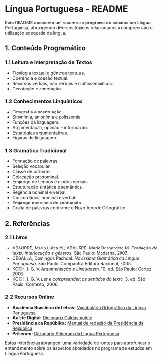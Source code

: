 # Língua Portuguesa - README

Este README apresenta um resumo do programa de estudos em Língua Portuguesa, abrangendo diversos tópicos relacionados à compreensão e utilização adequada da língua.

## 1. Conteúdo Programático

### 1.1 Leitura e Interpretação de Textos
- Tipologia textual e gêneros textuais.
- Coerência e coesão textual.
- Recursos verbais, não verbais e multissemióticos.
- Denotação e conotação.

### 1.2 Conhecimentos Linguísticos
- Ortografia e acentuação.
- Sinonímia, antonímia e polissemia.
- Funções da linguagem.
- Argumentação, opinião e informação.
- Estratégias argumentativas.
- Figuras de linguagem.

### 1.3 Gramática Tradicional
- Formação de palavras.
- Seleção vocabular.
- Classe de palavras.
- Colocação pronominal.
- Emprego de tempos e modos verbais.
- Estruturação sintática e semântica.
- Regência nominal e verbal.
- Concordância nominal e verbal.
- Emprego dos sinais de pontuação.
- Grafia de palavras conforme o Novo Acordo Ortográfico.

## 2. Referências

### 2.1 Livros
- ABAURRE, Maria Luiza M.; ABAURRE, Maria Bernardete M. *Produção de texto: interlocução e gêneros.* São Paulo: Moderna, 2007.
- CEGALLA, Domingos Pachoal. *Novíssima Gramática da Língua Portuguesa.* São Paulo: Companhia Editora Nacional, 2005.
- KOCH, I. G. V. *Argumentação e Linguagem.* 10. ed. São Paulo: Cortez, 2006.
- KOCH, I. G. V. *Ler e compreender: os sentidos do texto.* 3. ed. São Paulo: Contexto, 2006.

### 2.2 Recursos Online
- **Academia Brasileira de Letras:** [Vocabulário Ortográfico da Língua Portuguesa](http://www.academia.org.br/nossa-lingua/busca-no-vocabulario)
- **Aulete Digital:** [Dicionário Caldas Aulete](http://aulete.com.br/)
- **Presidência da República:** [Manual de redação da Presidência da República](http://www4.planalto.gov.br/centrodeestudos/assuntos/manual-de-redacao-da-presidencia-da-republica/manual-de-redacao.pdf)
- **Priberam:** [Dicionário Priberam da Língua Portuguesa](https://dicionario.priberam.org)

Estas referências abrangem uma variedade de fontes para aprofundar o entendimento sobre os aspectos abordados no programa de estudos em Língua Portuguesa.